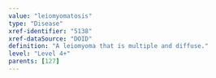 ```yaml
---
value: "leiomyomatosis"
type: "Disease"
xref-identifier: "5138"
xref-dataSource: "DOID"
definition: "A leiomyoma that is multiple and diffuse."
level: "Level 4+"
parents: [127]
---
```

